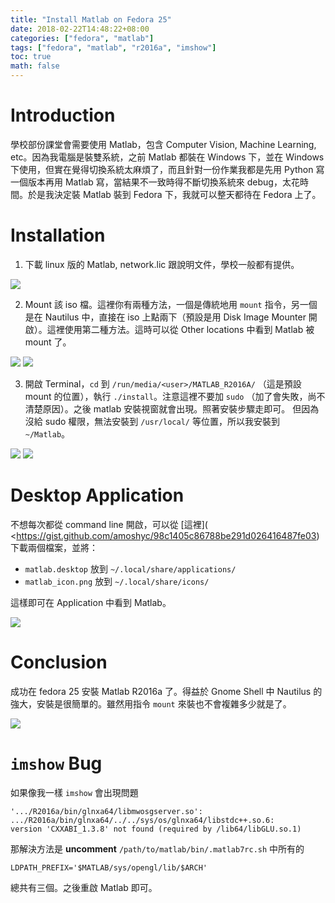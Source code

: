 ```yaml
---
title: "Install Matlab on Fedora 25"
date: 2018-02-22T14:48:22+08:00
categories: ["fedora", "matlab"]
tags: ["fedora", "matlab", "r2016a", "imshow"]
toc: true
math: false
---
```


# Introduction

學校部份課堂會需要使用 Matlab，包含 Computer Vision, Machine Learning, etc。因為我電腦是裝雙系統，之前 Matlab 都裝在 Windows 下，並在 Windows 下使用，但實在覺得切換系統太麻煩了，而且針對一份作業我都是先用 Python 寫一個版本再用 Matlab 寫，當結果不一致時得不斷切換系統來 debug，太花時間。於是我決定裝 Matlab 裝到 Fedora 下，我就可以整天都待在 Fedora 上了。

# Installation

1. 下載 linux 版的 Matlab, network.lic 跟說明文件，學校一般都有提供。

![](https://imgur.com/yqHD2uq.png)

2. Mount 該 iso 檔。這裡你有兩種方法，一個是傳統地用 `mount` 指令，另一個是在 Nautilus 中，直接在 iso 上點兩下（預設是用 Disk Image Mounter 開啟）。這裡使用第二種方法。這時可以從 Other locations 中看到 Matlab 被 mount 了。

![](https://imgur.com/Zx4jUcA.png)
![](https://imgur.com/iVIfxaj.png)

3. 開啟 Terminal，`cd` 到 `/run/media/<user>/MATLAB_R2016A/` （這是預設 mount 的位置），執行 `./install`。注意這裡不要加 `sudo` （加了會失敗，尚不清楚原因）。之後 matlab 安裝視窗就會出現。照著安裝步驟走即可。 但因為沒給 sudo 權限，無法安裝到 `/usr/local/` 等位置，所以我安裝到 `~/Matlab`。

![](https://imgur.com/2CNMpZB.png)
![](https://imgur.com/E0alIo7.png)

# Desktop Application

不想每次都從 command line 開啟，可以從 [這裡]( <https://gist.github.com/amoshyc/98c1405c86788be291d026416487fe03) 下載兩個檔案，並將：

* `matlab.desktop` 放到 `~/.local/share/applications/`
* `matlab_icon.png` 放到 `~/.local/share/icons/`

這樣即可在 Application 中看到 Matlab。

![](https://imgur.com/mogWngx.png)

# Conclusion

成功在 fedora 25 安裝 Matlab R2016a 了。得益於 Gnome Shell 中 Nautilus 的強大，安裝是很簡單的。雖然用指令 `mount` 來裝也不會複雜多少就是了。

![](https://imgur.com/B6b0VQo.png)

# `imshow` Bug

如果像我一樣 `imshow` 會出現問題

```
'.../R2016a/bin/glnxa64/libmwosgserver.so':
.../R2016a/bin/glnxa64/../../sys/os/glnxa64/libstdc++.so.6:
version 'CXXABI_1.3.8' not found (required by /lib64/libGLU.so.1)
```

那解決方法是 **uncomment**  `/path/to/matlab/bin/.matlab7rc.sh` 中所有的

```
LDPATH_PREFIX='$MATLAB/sys/opengl/lib/$ARCH'
```

總共有三個。之後重啟 Matlab 即可。